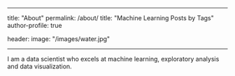 ---
title: "About"
permalink: /about/
title: "Machine Learning Posts by Tags"
author-profile: true

header:
  image: "/images/water.jpg"

----
I am a data scientist who excels at machine learning, exploratory analysis and data visualization.  
